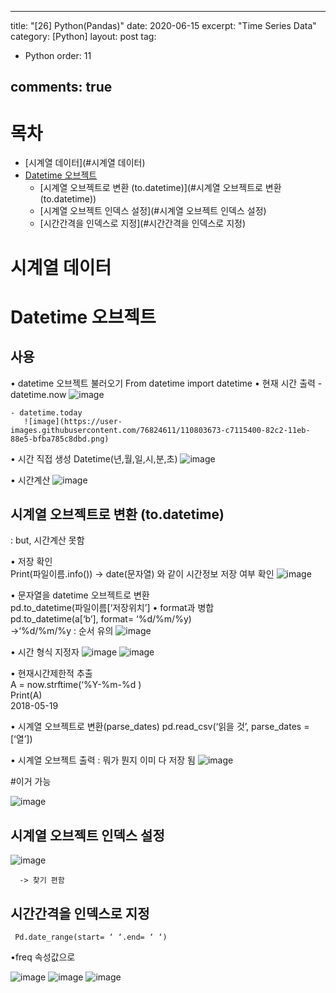 

---
title: "[26] Python(Pandas)"
date:   2020-06-15
excerpt: "Time Series Data"
category: [Python]
layout: post
tag:
- Python
order: 11

comments: true
---

# 목차
- [시계열 데이터](#시계열 데이터)
- [Datetime 오브젝트](#datetime-오브젝트)
  * [시계열 오브젝트로 변환 (to.datetime)](#시계열 오브젝트로 변환 (to.datetime))
  * [시계열 오브젝트 인덱스 설정](#시계열 오브젝트 인덱스 설정)
  * [시간간격을 인덱스로 지정](#시간간격을 인덱스로 지정)





# 시계열 데이터


# Datetime 오브젝트

## 사용
 • datetime 오브젝트 불러오기
   From datetime import datetime
 • 현재 시간 출력
    - datetime.now
       ![image](https://user-images.githubusercontent.com/76824611/110803647-c082dc80-82c2-11eb-8db5-bc5521da6e30.png)

    - datetime.today
       ![image](https://user-images.githubusercontent.com/76824611/110803673-c7115400-82c2-11eb-88e5-bfba785c8dbd.png)




• 시간 직접 생성
   Datetime(년,월,일,시,분,초)
![image](https://user-images.githubusercontent.com/76824611/110803719-d55f7000-82c2-11eb-8e9a-b0ddc21c3865.png)





• 시간계산
     ![image](https://user-images.githubusercontent.com/76824611/110803756-dbede780-82c2-11eb-96f0-fc99851c4fa1.png)


## 시계열 오브젝트로 변환 (to.datetime)
   : but, 시간계산 못함

• 저장 확인
<br> Print(파일이름.info()) -> date(문자열) 와 같이 시간정보 저장 여부 확인
 ![image](https://user-images.githubusercontent.com/76824611/110803832-f45e0200-82c2-11eb-9859-a262c9b054fa.png)

• 문자열을 datetime 오브젝트로 변환
<br>pd.to_datetime(파일이름[‘저장위치’]
• format과 병합
<br>pd.to_datetime(a[‘b’], format= ‘%d/%m/%y)
<br>->‘%d/%m/%y : 순서 유의
 ![image](https://user-images.githubusercontent.com/76824611/110803853-f9bb4c80-82c2-11eb-99da-88c82d319ddb.png)



• 시간 형식 지정자
 ![image](https://user-images.githubusercontent.com/76824611/110803866-fe800080-82c2-11eb-82ed-46751d620c9a.png)
![image](https://user-images.githubusercontent.com/76824611/110803876-017af100-82c3-11eb-8d5b-0bd0acc4621e.png)


• 현재시간제한적 추출
<br>  A = now.strftime(‘%Y-%m-%d )
<br>  Print(A)
<br>  2018-05-19

• 시계열 오브젝트로 변환(parse_dates)
pd.read_csv(‘읽을 것’, parse_dates = [‘열’])

• 시계열 오브젝트 출력
: 뭐가 뭔지 이미 다 저장 됨
![image](https://user-images.githubusercontent.com/76824611/110803933-0b045900-82c3-11eb-8869-cacffe938895.png)


#이거 가능


![image](https://user-images.githubusercontent.com/76824611/110803942-0d66b300-82c3-11eb-9bcb-38255136303d.png)

 

## 시계열 오브젝트 인덱스 설정
![image](https://user-images.githubusercontent.com/76824611/110803984-16f01b00-82c3-11eb-9f03-b48f793e7425.png)


      -> 찾기 편함
     
## 시간간격을 인덱스로 지정
     Pd.date_range(start= ‘ ‘.end= ‘ ‘)
•freq 속성값으로 
  
 ![image](https://user-images.githubusercontent.com/76824611/110804002-1c4d6580-82c3-11eb-87a0-f7ec3b89a0a8.png)
![image](https://user-images.githubusercontent.com/76824611/110804017-1fe0ec80-82c3-11eb-956a-ea994fb059e6.png)
![image](https://user-images.githubusercontent.com/76824611/110804027-23747380-82c3-11eb-8b9f-315c52733392.png)




